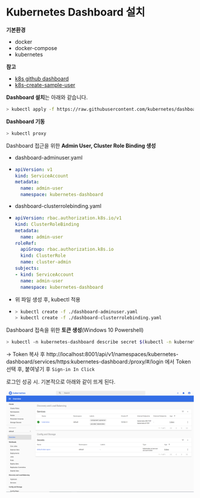 # Kubernetes Dashboard 설치

**기본환경**

* docker
* docker-compose
* kubernetes



**참고**

* [k8s github dashboard](https://github.com/kubernetes/dashboard)
* [k8s-create-sample-user](https://github.com/kubernetes/dashboard/blob/master/docs/user/access-control/creating-sample-user.md)



**Dashboard 설치**는 아래와 같습니다.

```sh
> kubectl apply -f https://raw.githubusercontent.com/kubernetes/dashboard/v2.0.0-rc5/aio/deploy/recommended.yaml
```

**Dashboard 기동**

```sh
> kubectl proxy
```



Dashboard 접근을 위한 **Admin User, Cluster Role Binding 생성**

* dashboard-adminuser.yaml

* ```yaml
  apiVersion: v1
  kind: ServiceAccount
  metadata:
    name: admin-user
    namespace: kubernetes-dashboard
  ```

* dashboard-clusterrolebinding.yaml

* ```yaml
  apiVersion: rbac.authorization.k8s.io/v1
  kind: ClusterRoleBinding
  metadata:
    name: admin-user
  roleRef:
    apiGroup: rbac.authorization.k8s.io
    kind: ClusterRole
    name: cluster-admin
  subjects:
  - kind: ServiceAccount
    name: admin-user
    namespace: kubernetes-dashboard
  ```

* 위 파일 생성 후, kubectl 적용

* ```sh
  > kubectl create -f ./dashboard-adminuser.yaml
  > kubectl create -f ./dashboard-clusterrolebinding.yaml
  ```



Dashboard 접속을 위한 **토큰 생성**(Windows 10 Powershell)

```sh
> kubectl -n kubernetes-dashboard describe secret $(kubectl -n kubernetes-dashboard get secret | sls admin-user | ForEach-Object { $_ -Split '\s+' } | Select -First 1)
```

-> Token 복사 후 http://localhost:8001/api/v1/namespaces/kubernetes-dashboard/services/https:kubernetes-dashboard:/proxy/#/login 에서 Token 선택 후, 붙여넣기 후 `Sign-in In Click`



로그인 성공 시. 기본적으로 아래와 같이 뜨게 된다.

![k8s-dashboard-overview](https://github.com/DongJinNam/study-project/blob/master/k8s/k8s-dashboard-overview.PNG)
